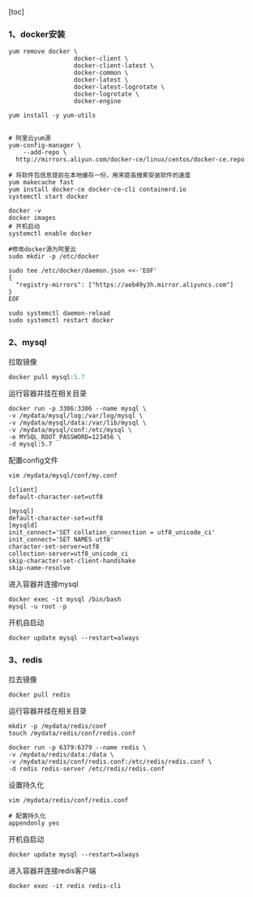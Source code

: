 [toc]





### 1、docker安装

```shell
yum remove docker \
                  docker-client \
                  docker-client-latest \
                  docker-common \
                  docker-latest \
                  docker-latest-logrotate \
                  docker-logrotate \
                  docker-engine
                  
yum install -y yum-utils


# 阿里云yum源
yum-config-manager \
    --add-repo \
  http://mirrors.aliyun.com/docker-ce/linux/centos/docker-ce.repo
  
# 将软件包信息提前在本地缓存一份，用来提高搜索安装软件的速度
yum makecache fast
yum install docker-ce docker-ce-cli containerd.io
systemctl start docker

docker -v
docker images
# 开机启动
systemctl enable docker

#修改docker源为阿里云
sudo mkdir -p /etc/docker

sudo tee /etc/docker/daemon.json <<-'EOF'
{
  "registry-mirrors": ["https://aeb49y3h.mirror.aliyuncs.com"]
}
EOF

sudo systemctl daemon-reload
sudo systemctl restart docker

```







### 2、mysql

拉取镜像

```powershell
docker pull mysql:5.7
```

运行容器并挂在相关目录

```shell
docker run -p 3306:3306 --name mysql \
-v /mydata/mysql/log:/var/log/mysql \
-v /mydata/mysql/data:/var/lib/mysql \
-v /mydata/mysql/conf:/etc/mysql \
-e MYSQL_ROOT_PASSWORD=123456 \
-d mysql:5.7
```

配置config文件

```shell
vim /mydata/mysql/conf/my.conf

[client]
default-character-set=utf8

[mysql]
default-character-set=utf8
[mysqld]
init_connect='SET collation_connection = utf8_unicode_ci'
init_connect='SET NAMES utf8'
character-set-server=utf8
collection-server=utf8_unicode_ci
skip-character-set-client-handshake
skip-name-resolve
```

进入容器并连接mysql

```shell
docker exec -it mysql /bin/bash
mysql -u root -p
```

开机自启动

```shell
docker update mysql --restart=always
```



### 3、redis

拉去镜像

```shell
docker pull redis
```

运行容器并挂在相关目录

```shell
mkdir -p /mydata/redis/conf
touch /mydata/redis/conf/redis.conf

docker run -p 6379:6379 --name redis \
-v /mydata/redis/data:/data \
-v /mydata/redis/conf/redis.conf:/etc/redis/redis.conf \
-d redis redis-server /etc/redis/redis.conf
```

设置持久化

```shell
vim /mydata/redis/conf/redis.conf

# 配置持久化
appendonly yes
```

开机自启动

```shell
docker update mysql --restart=always
```

进入容器并连接redis客户端

```shelll
docker exec -it redis redis-cli
```



